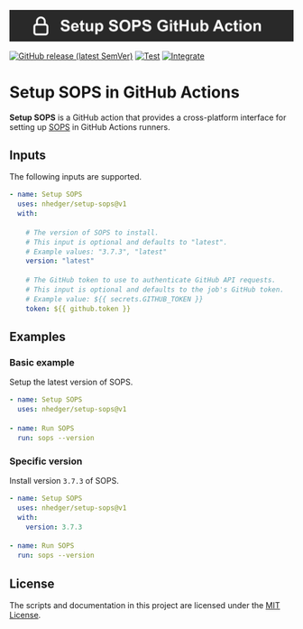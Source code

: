 ![Banner](.github/banner.svg)

[![GitHub release (latest SemVer)](https://img.shields.io/github/v/release/nhedger/setup-sops?label=latest&logo=github)](https://github.com/marketplace/actions/setup-sops)
[![Test](https://github.com/nhedger/setup-sops/actions/workflows/test.yaml/badge.svg)](https://github.com/nhedger/setup-sops/actions/workflows/test.yaml)
[![Integrate](https://github.com/nhedger/setup-sops/actions/workflows/integrate.yaml/badge.svg)](https://github.com/nhedger/setup-sops/actions/workflows/integrate.yaml)

# Setup SOPS in GitHub Actions

**Setup SOPS** is a GitHub action that provides a cross-platform interface
for setting up [SOPS](https://github.com/mozilla/sops) in GitHub
Actions runners.

## Inputs

The following inputs are supported.

```yaml
- name: Setup SOPS
  uses: nhedger/setup-sops@v1
  with:

    # The version of SOPS to install.
    # This input is optional and defaults to "latest".
    # Example values: "3.7.3", "latest"
    version: "latest"

    # The GitHub token to use to authenticate GitHub API requests.
    # This input is optional and defaults to the job's GitHub token.
    # Example value: ${{ secrets.GITHUB_TOKEN }}
    token: ${{ github.token }}
```

## Examples

### Basic example

Setup the latest version of SOPS.

```yaml
- name: Setup SOPS
  uses: nhedger/setup-sops@v1

- name: Run SOPS
  run: sops --version
```

### Specific version

Install version `3.7.3` of SOPS.

```yaml
- name: Setup SOPS
  uses: nhedger/setup-sops@v1
  with:
    version: 3.7.3

- name: Run SOPS
  run: sops --version
```

## License

The scripts and documentation in this project are licensed under
the [MIT License](LICENSE.md).
